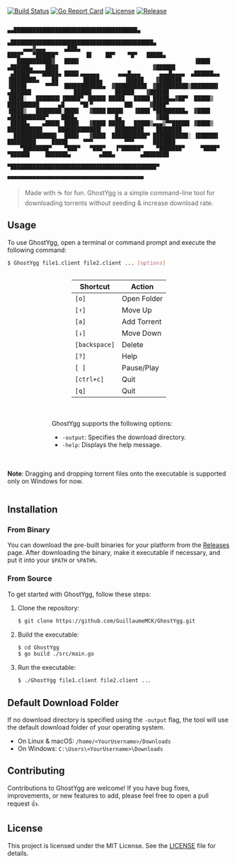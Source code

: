 [![Build Status](https://travis-ci.com/GuillaumeMCK/GhostYgg.svg?branch=main)](https://travis-ci.com/GuillaumeMCK/GhostYgg)
[![Go Report Card](https://goreportcard.com/badge/github.com/GuillaumeMCK/GhostYgg)](https://goreportcard.com/report/github.com/GuillaumeMCK/GhostYgg)
[![License](https://img.shields.io/badge/license-MIT-blue.svg)](https://opensource.org/licenses/MIT)
[![Release](https://img.shields.io/github/release/GuillaumeMCK/GhostYgg.svg)](https://github.com/GuillaumeMCK/GhostYgg/releases)

```
                                                                           ▄▄███████████████████████████████████████▄       
                                                                         ▄█████████████████████████████████████████████▄    
     ▄▄▄▓▄▄▄      ▄███▄                                                 ████▀   ▀██████▀         █▌    ██▀    ▀█▀   █████▄  
   ███████████▓   ████▌                                    ▐████      ▄██████▄    ████                              ▓██████ 
 ▄█████▀▀▀▀█████▄ ████▌▄▄▄▄▄▄      ▄▄▄█▄▄▄      ▄▄▄█▄▄▄▄  ▄██████▄▄  ▐████████▄    ██        █████▄       ▐█████    ▓███████
▐█████      ▀▀▀▀  ████████████▄  ▓██████████  ▓██████████▒████████▌     ▄██████▌             █████▌       ██████    ▓██████ 
▐████░   ███████▌▐█████▀ ▐█████ █████   █████ █████▄▄▓██▀  █████▒      ██████████      ▄█     ▀█▌▀          ██▌     ▓████▀  
▐████▒   ████████░████▌   ▓████▐████▌   ▐████ ▀█████████▄  ▓████     ▄███████████▀    ████▄            █▄           ▓███    
 █████▄    ▄████▌ ████▌   ▓████ █████   █████▒▄▄▄▒▀▀█████▌ ▓████▒    ███████████     █████████████▌    █████████    ████████
  █████████████▌  ████▌   ▓████  ███████████▀ ███████████░ ▐██████▌   █████████     █████     ▀▀▀          ▀▀▀      ███████ 
    ▀████████▀    ▀███▀   ▀███▀   ▐▀██████▀    ▀███████▀     ▀████▀    ▀██████     ███████▄         ▄███▄        ▄████████  
                                                                         ▀██████████████████████████████████████████████▀   
                                                                            ▀▀▀▀▀▀▀▀▀▀▀▀▀▀▀▀▀▀▀▀▀▀▀▀▀▀▀▀▀▀▀▀▀▀▀▀▀▀▀▀▀▀▀      
```
[//]: # (<div align="center" style="margin-bottom: 20px; flex-direction: row;">)

[//]: # (  <img src="https://i.imgur.com/0Q8Z3ZM.png" alt="GhostYgg screenshots">)

[//]: # (   <p><b></b></p> )

[//]: # (</div>)

> Made with ☕ for fun. GhostYgg is a simple command-line tool for downloading torrents without seeding & increase download rate.

## Usage

To use GhostYgg, open a terminal or command prompt and execute the following command:

```bash
$ GhostYgg file1.client file2.client ... [options]
```

<div style="display: flex; flex-wrap: wrap; justify-content: center; gap: 20px;">

<div>

| Shortcut      | Action      |
|---------------|-------------|
| `[o]`         | Open Folder |
| `[↑]`         | Move Up     |
| `[a]`         | Add Torrent |
| `[↓]`         | Move Down   |
| `[backspace]` | Delete      |
| `[?]`         | Help        |
| `[ ]`         | Pause/Play  |
| `[ctrl+c]`    | Quit        |
| `[q]`         | Quit        |

</div>

<div>

GhostYgg supports the following options:

- `-output`: Specifies the download directory.
- `-help`: Displays the help message.

</div>

**Note**: Dragging and dropping torrent files onto the executable is supported only on Windows for now.

</div>

## Installation

### From Binary

You can download the pre-built binaries for your platform from
the [Releases]("https://github.com/GuillaumeMCK/GhostYgg/releases/")
page. After downloading the binary, make it executable if necessary, and put it into your `$PATH` or `%PATH%`.

### From Source

To get started with GhostYgg, follow these steps:

1. Clone the repository:

   ```bash
   $ git clone https://github.com/GuillaumeMCK/GhostYgg.git
   ```

2. Build the executable:

   ```bash
   $ cd GhostYgg
   $ go build ./src/main.go
   ```

3. Run the executable:

   ```bash
   $ ./GhostYgg file1.client file2.client ...
   ```

## Default Download Folder

If no download directory is specified using the `-output` flag, the tool will use the default download folder of your
operating system.

- On Linux & macOS: `/home/<YourUsername>/Downloads`
- On Windows: `C:\Users\<YourUsername>\Downloads`

## Contributing

Contributions to GhostYgg are welcome! If you have bug fixes, improvements, or new features to add, please feel free to
open a pull request 👍.

## License

This project is licensed under the MIT License. See the [LICENSE](LICENSE) file for details.